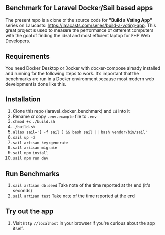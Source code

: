## Benchmark for Laravel Docker/Sail based apps

The present repo is a clone of the source code for **"Build a Voting App"** 
series on Laracasts: https://laracasts.com/series/build-a-voting-app.
This great project is used to measure the performance of different computers with the goal
of finding the ideal and most efficient laptop for PHP Web Developers.

## Requirements

You need Docker Desktop or Docker with docker-compose already installed and running
for the following steps to work. It's important that the benchmarks are run in a Docker
environment because most modern web development is done like this.

## Installation

1. Clone this repo (laravel_docker_benchmark) and `cd` into it
1. Rename or copy `.env.example` file to `.env`
1. `chmod +x ./build.sh`
1. `./build.sh`
1. `alias sail='[ -f sail ] && bash sail || bash vendor/bin/sail'`
1. `sail up -d`
1. `sail artisan key:generate`
1. `sail artisan migrate`
1. `sail npm install`
1. `sail npm run dev`

## Run Benchmarks
1. `sail artisan db:seed` Take note of the time reported at the end (it's seconds)
1. `sail artisan test` Take note of the time reported at the end

## Try out the app
1. Visit `http://localhost` in your browser if you're curious about the app itself.

